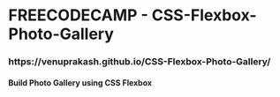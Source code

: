 <h1>FREECODECAMP - CSS-Flexbox-Photo-Gallery</h1>

<h3>https://venuprakash.github.io/CSS-Flexbox-Photo-Gallery/</h3>

<h4>Build Photo Gallery using CSS Flexbox</h4>

